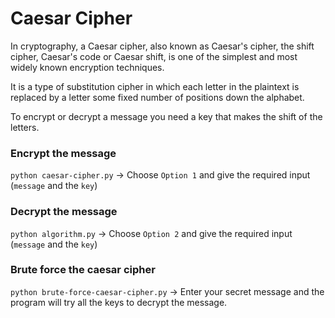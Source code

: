 # Caesar Cipher

In cryptography, a Caesar cipher, also known as Caesar's cipher, the shift cipher, Caesar's code or Caesar shift,
is one of the simplest and most widely known encryption techniques. 

It is a type of substitution cipher in which each letter in the plaintext is replaced by a letter some fixed number of positions down the alphabet.

To encrypt or decrypt a message you need a key that makes the shift of the letters.

### Encrypt the message

`python caesar-cipher.py` -> Choose `Option 1` and give the required input (`message` and the `key`)

### Decrypt the message

`python algorithm.py` -> Choose `Option 2` and give the required input (`message` and the `key`)

### Brute force the caesar cipher

`python brute-force-caesar-cipher.py` -> Enter your secret message and the program will try all the keys to decrypt the message.
